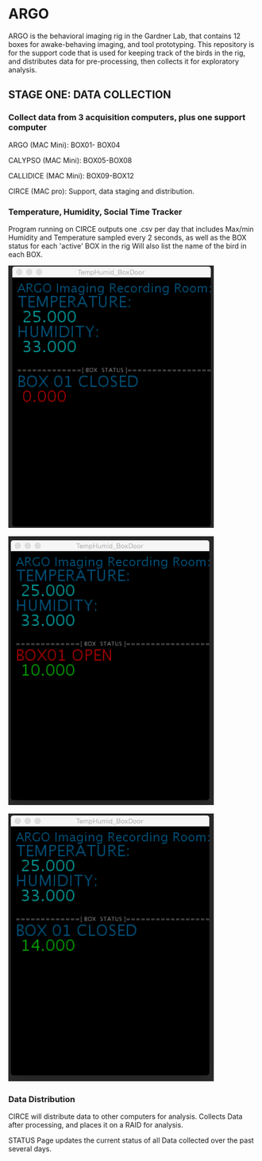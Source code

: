 # ARGO
ARGO is the behavioral imaging rig in the Gardner Lab, that contains 12 boxes for awake-behaving imaging, and tool prototyping. This repository is for the support code that is used for keeping track of the birds in the rig, and distributes data for pre-processing, then collects it for exploratory analysis.

## STAGE ONE: DATA COLLECTION

### Collect data from 3 acquisition computers, plus one support computer
  ARGO (MAC Mini): BOX01- BOX04

  CALYPSO (MAC Mini): BOX05-BOX08

  CALLIDICE (MAC Mini): BOX09-BOX12

  CIRCE (MAC pro): Support, data staging and distribution.


### Temperature, Humidity, Social Time Tracker
Program running on CIRCE outputs one .csv per day that includes Max/min Humidity and Temperature sampled every 2 seconds, as well as the BOX status for each 'active' BOX in the rig Will also list the name of the bird in each BOX.


![ScreenShot](closed.png)


![ScreenShot](open.png)


![ScreenShot](open2.png)

### Data Distribution

CIRCE will distribute data to other computers for analysis. Collects Data after processing, and places it on a RAID for analysis.

STATUS Page updates the current status of all Data collected over the past several days.
